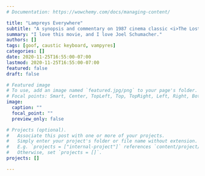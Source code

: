 ```yaml
---
# Documentation: https://wowchemy.com/docs/managing-content/

title: "Lampreys Everywhere"
subtitle: "A synopsis and commentary on 1987 cinema classic <i>The Lost Boys</i>"
summary: "I love this movie, and I love Joel Schumacher."
authors: []
tags: [goof, caustic keyboard, vampyres]
categories: []
date: 2020-11-25T16:55:00-07:00
lastmod: 2020-11-25T16:55:00-07:00
featured: false
draft: false

# Featured image
# To use, add an image named `featured.jpg/png` to your page's folder.
# Focal points: Smart, Center, TopLeft, Top, TopRight, Left, Right, BottomLeft, Bottom, BottomRight.
image:
  caption: ""
  focal_point: ""
  preview_only: false

# Projects (optional).
#   Associate this post with one or more of your projects.
#   Simply enter your project's folder or file name without extension.
#   E.g. `projects = ["internal-project"]` references `content/project/deep-learning/index.md`.
#   Otherwise, set `projects = []`.
projects: []

---
```

